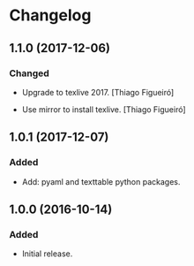 # Changelog


## 1.1.0 (2017-12-06)

### Changed

* Upgrade to texlive 2017. [Thiago Figueiró]

* Use mirror to install texlive. [Thiago Figueiró]


## 1.0.1 (2017-12-07)

### Added

* Add: pyaml and texttable python packages.


## 1.0.0 (2016-10-14)

### Added

* Initial release.
